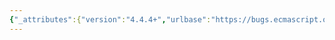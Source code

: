 ```yaml
---
{"_attributes":{"version":"4.4.4+","urlbase":"https://bugs.ecmascript.org/","maintainer":"dherman@mozilla.com"},"bug":{"bug_id":1306,"creation_ts":"2013-03-14 01:09:00 -0700","short_desc":"15.11.1.1 + 15.11.7.1.1: anomalous \"Else\" step","delta_ts":"2013-05-14 18:13:38 -0700","product":"Draft for 6th Edition","component":"editorial issue","version":"Rev 14: March 8, 2013 Draft","rep_platform":"All","op_sys":"All","bug_status":"RESOLVED","resolution":"FIXED","priority":"Normal","bug_severity":"normal","everconfirmed":true,"reporter":{"uid":"jmdyck","name":"Michael Dyck"},"assigned_to":{"uid":"allen","name":"Allen Wirfs-Brock"},"long_desc":[{"commentid":3447,"comment_count":0,"who":{"uid":"jmdyck","name":"Michael Dyck"},"bug_when":"2013-03-14 01:09:32 -0700","thetext":"In 15.11.1.1 \"Error (message)\",\nstep 6 is simply:\n    Else,\n\nHowever, such a step should be:\n(a) immediately preceded by a step that begins with \"If\" or \"Else if\", and\n(b) immediately followed by substeps,\nneither of which is true in this case.\n\nDelete the step?\n\n\nDitto all that re 15.11.7.1.1 \"NativeError (message)\", step 6."},{"commentid":3797,"comment_count":1,"who":{"uid":"allen","name":"Allen Wirfs-Brock"},"bug_when":"2013-05-12 15:19:16 -0700","thetext":"fixed in rev15 editor's draft"},{"commentid":3930,"comment_count":2,"who":{"uid":"allen","name":"Allen Wirfs-Brock"},"bug_when":"2013-05-14 18:13:38 -0700","thetext":"resolved in rev 15, May 14, 2013 draft"}]}}
---
```


